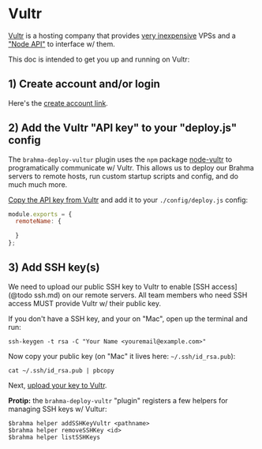 # Vultr

[Vultr](https://www.vultr.com) is a hosting company that provides [very inexpensive](https://www.vultr.com/pricing) VPSs and a ["Node API"](https://github.com/DeviaVir/node-vultr) to interface w/ them.

This doc is intended to get you up and running on Vultr:

## 1) Create account and/or login
Here's the [create account link](https://www.vultr.com/register).

## 2) Add the Vultr "API key" to your "deploy.js" config
The `brahma-deploy-vultur` plugin uses the `npm` package [node-vultr](https://github.com/DeviaVir/node-vultr) to programatically communicate w/ Vultr. This allows us to deploy our Brahma servers to remote hosts, run custom startup scripts and config, and do much much more.

[Copy the API key from Vultr](https://my.vultr.com/settings/#settingsapi) and add it to your `./config/deploy.js` config:
```javascript
module.exports = {
  remoteName: {

  }
};
```

## 3) Add SSH key(s)
We need to upload our public SSH key to Vultr to enable [SSH access](@todo ssh.md) on our remote servers. All team members who need SSH access MUST provide Vultr w/ their public key.

If you don't have a SSH key, and your on "Mac", open up the terminal and run:
```
ssh-keygen -t rsa -C "Your Name <youremail@example.com>"
```

Now copy your public key (on "Mac" it lives here: `~/.ssh/id_rsa.pub`):
```
cat ~/.ssh/id_rsa.pub | pbcopy
```

Next, [upload your key to Vultr](https://my.vultr.com/sshkeys/).

**Protip:** the `brahma-deploy-vultr` "plugin" registers a few helpers for managing SSH keys w/ Vultur:

```
$brahma helper addSSHKeyVultr <pathname>
$brahma helper removeSSHKey <id>
$brahma helper listSSHKeys
```
